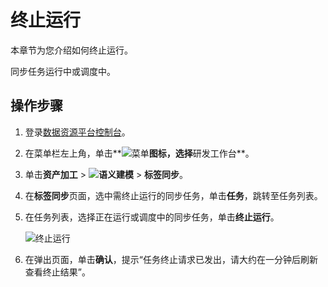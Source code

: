# 终止运行

本章节为您介绍如何终止运行。

同步任务运行中或调度中。

## 操作步骤

1.  登录[数据资源平台控制台](https://dataq.console.aliyun.com)。

2.  在菜单栏左上角，单击**![菜单](https://static-aliyun-doc.oss-accelerate.aliyuncs.com/assets/img/zh-CN/6504337061/p188771.png)**图标，选择**研发工作台**。

3.  单击**资产加工** \> **![语义建模](https://static-aliyun-doc.oss-accelerate.aliyuncs.com/assets/img/zh-CN/1290330161/p208848.png)** \> **标签同步**。

4.  在**标签同步**页面，选中需终止运行的同步任务，单击**任务**，跳转至任务列表。

5.  在任务列表，选择正在运行或调度中的同步任务，单击**终止运行**。

    ![终止运行](https://static-aliyun-doc.oss-accelerate.aliyuncs.com/assets/img/zh-CN/7307160161/p217501.png)

6.  在弹出页面，单击**确认**，提示“任务终止请求已发出，请大约在一分钟后刷新查看终止结果”。



